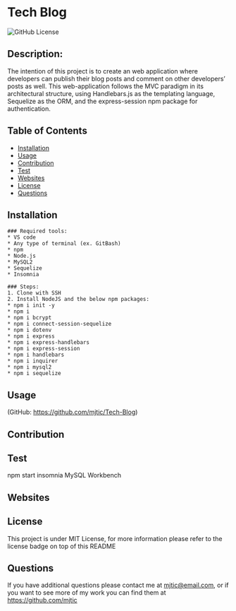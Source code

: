 # Tech Blog

<img src="https://img.shields.io/badge/license-MIT License-blue.svg" alt="GitHub License">

  ## Description:
  The intention of this project is to create an web application where developers can publish their blog posts and comment on other developers’ posts as well. This web-application follows the MVC paradigm in its architectural structure, using Handlebars.js as the templating language, Sequelize as the ORM, and the express-session npm package for authentication.

  ## Table of Contents

  * [Installation](#installation)
  * [Usage](#usage)
  * [Contribution](#contribution)
  * [Test](#test)
  * [Websites](#websites)
  * [License](#license)
  * [Questions](#questions)

  ## Installation
    ### Required tools:
    * VS code 
    * Any type of terminal (ex. GitBash)
    * npm
    * Node.js
    * MySQL2
    * Sequelize
    * Insomnia

    ### Steps:
    1. Clone with SSH
    2. Install NodeJS and the below npm packages:
    * npm i init -y
    * npm i
    * npm i bcrypt
    * npm i connect-session-sequelize
    * npm i dotenv
    * npm i express
    * npm i express-handlebars
    * npm i express-session
    * npm i handlebars
    * npm i inquirer
    * npm i mysql2
    * npm i sequelize

  ## Usage
  (GitHub: https://github.com/mjtic/Tech-Blog)


  ## Contribution

  ## Test
  npm start
  insomnia
  MySQL Workbench

  ## Websites

  ## License
  This project is under MIT License, for more information please refer to the license badge on top of this README
  ## Questions
  If you have additional questions please contact me at mjtic@email.com, or if you want to see more of my work you can find them at https://github.com/mjtic 
  